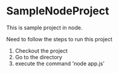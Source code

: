 # SampleNodeProject


This is sample project in node.

Need to follow the steps to run this project
1) Checkout the project
2) Go to the directory
3) execute the command 'node app.js'
